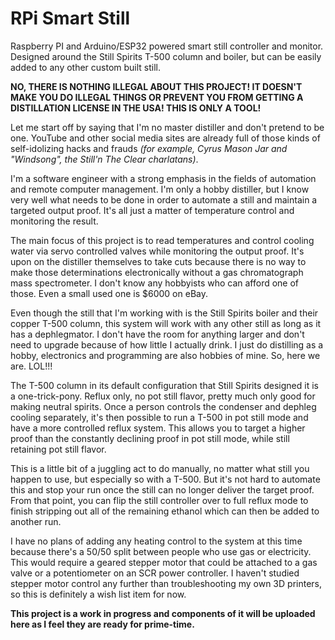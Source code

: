 # RPi Smart Still
Raspberry PI and Arduino/ESP32 powered smart still controller and monitor. Designed around the Still Spirits T-500 column and boiler, but can be easily added to any other custom built still.

**NO, THERE IS NOTHING ILLEGAL ABOUT THIS PROJECT! IT DOESN'T MAKE YOU DO ILLEGAL THINGS OR PREVENT YOU FROM GETTING A DISTILLATION LICENSE IN THE USA! THIS IS ONLY A TOOL!**

Let me start off by saying that I'm no master distiller and don't pretend to be one. YouTube and other social media sites are already full of those kinds of self-idolizing hacks and frauds *(for example, Cyrus Mason Jar and "Windsong", the Still'n The Clear charlatans)*.

I'm a software engineer with a strong emphasis in the fields of automation and remote computer management. I'm only a hobby distiller, but I know very well what needs to be done in order to automate a still and maintain a targeted output proof. It's all just a matter of temperature control and monitoring the result.

The main focus of this project is to read temperatures and control cooling water via servo controlled valves while monitoring the output proof. It's upon on the distiller themselves to take cuts because there is no way to make those determinations electronically without a gas chromatograph mass spectrometer. I don't know any hobbyists who can afford one of those. Even a small used one is $6000 on eBay.

Even though the still that I'm working with is the Still Spirits boiler and their copper T-500 column, this system will work with any other still as long as it has a dephlegmator. I don't have the room for anything larger and don't need to upgrade because of how little I actually drink. I just do distilling as a hobby, electronics and programming are also hobbies of mine. So, here we are. LOL!!!

The T-500 column in its default configuration that Still Spirits designed it is a one-trick-pony. Reflux only, no pot still flavor, pretty much only good for making neutral spirits. Once a person controls the condenser and dephleg cooling separately, it's then possible to run a T-500 in pot still mode and have a more controlled reflux system. This allows you to target a higher proof than the constantly declining proof in pot still mode, while still retaining pot still flavor.

This is a little bit of a juggling act to do manually, no matter what still you happen to use, but especially so with a T-500. But it's not hard to automate this and stop your run once the still can no longer deliver the target proof. From that point, you can flip the still controller over to full reflux mode to finish stripping out all of the remaining ethanol which can then be added to another run.

I have no plans of adding any heating control to the system at this time because there's a 50/50 split between people who use gas or electricity. This would require a geared stepper motor that could be attached to a gas valve or a potentiometer on an SCR power controller. I haven't studied stepper motor control any further than troubleshooting my own 3D printers, so this is definitely a wish list item for now.

**This project is a work in progress and components of it will be uploaded here as I feel they are ready for prime-time.**

